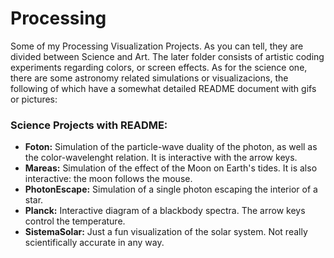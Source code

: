 # Processing
Some of my Processing Visualization Projects. As you can tell, they are divided between Science and Art. The later folder consists of artistic coding experiments regarding colors, or screen effects. As for the science one, there are some astronomy related simulations or visualizacions, the following of which have a somewhat detailed README document with gifs or pictures:

### Science Projects with README:
+ **Foton:** Simulation of the particle-wave duality of the photon, as well as the color-wavelenght relation. It is interactive with the arrow keys.
+ **Mareas:** Simulation of the effect of the Moon on Earth's tides. It is also interactive: the moon follows the mouse.
+ **PhotonEscape:** Simulation of a single photon escaping the interior of a star. 
+ **Planck:** Interactive diagram of a blackbody spectra. The arrow keys control the temperature.
+ **SistemaSolar:** Just a fun visualization of the solar system. Not really scientifically accurate in any way.


